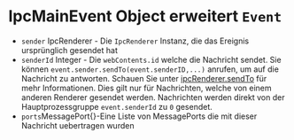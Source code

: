 # IpcMainEvent Object erweitert `Event`

* `sender` IpcRenderer - Die `IpcRenderer` Instanz, die das Ereignis ursprünglich gesendet hat
* `senderId` Integer - Die `webContents.id` welche die Nachricht sendet. Sie können `event.sender.sendTo(event.senderID,...)` anrufen, um auf die Nachricht zu antworten. Schauen Sie unter [ipcRenderer.sendTo][ipc-renderer-sendto] für mehr Informationen. Dies gilt nur für Nachrichten, welche von einem anderen Renderer gesendet werden. Nachrichten werden direkt von der Hauptprozessgruppe `event.senderId` zu `0` gesendet.
* `ports`MessagePort{}-Eine Liste von MessagePorts die mit dieser Nachricht uebertragen wurden

[ipc-renderer-sendto]: ../ipc-renderer.md#ipcrenderersendtowebcontentsid-channel-args
